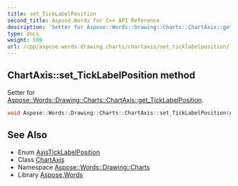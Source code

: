```yaml
---
title: set_TickLabelPosition
second_title: Aspose.Words for C++ API Reference
description: 'Setter for Aspose::Words::Drawing::Charts::ChartAxis::get_TickLabelPosition.'
type: docs
weight: 599
url: /cpp/aspose.words.drawing.charts/chartaxis/set_ticklabelposition/
---
```

## ChartAxis::set_TickLabelPosition method


Setter for [Aspose::Words::Drawing::Charts::ChartAxis::get_TickLabelPosition](../get_ticklabelposition/).

```cpp
void Aspose::Words::Drawing::Charts::ChartAxis::set_TickLabelPosition(Aspose::Words::Drawing::Charts::AxisTickLabelPosition value)
```

## See Also

* Enum [AxisTickLabelPosition](../../axisticklabelposition/)
* Class [ChartAxis](../)
* Namespace [Aspose::Words::Drawing::Charts](../../)
* Library [Aspose.Words](../../../)
